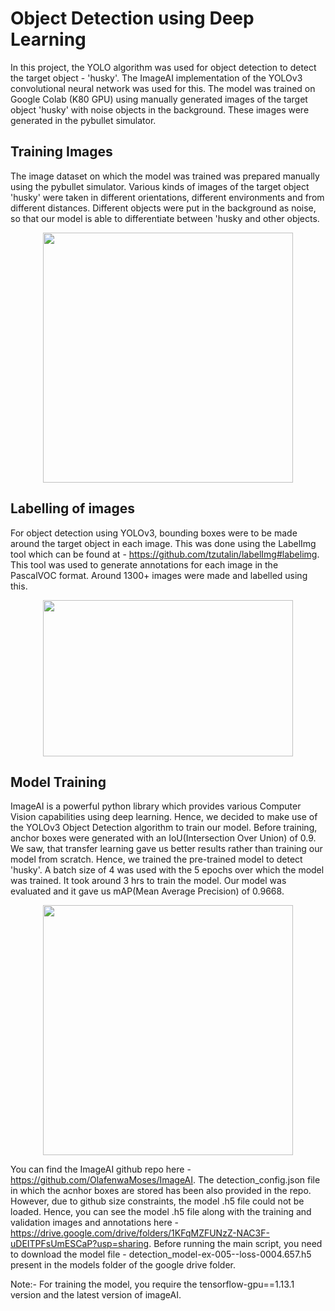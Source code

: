 # Object Detection using Deep Learning
In this project, the YOLO algorithm was used for object detection to detect the target object - 'husky'. The ImageAI implementation of the YOLOv3 convolutional neural network was used for this. The model was trained on Google Colab (K80 GPU) using manually generated images of the target object 'husky' with noise objects in the background. These images were generated in the pybullet simulator. 

## Training Images
The image dataset on which the model was trained was prepared manually using the pybullet simulator. Various kinds of images of the target object 'husky' were taken in different orientations, different environments and from different distances. Different objects were put in the background as noise, so that our model is able to differentiate between 'husky and other objects. 

<p align="center">
 <img  width="400" height="400" src="https://github.com/Terabyte17/Autonomous-Room-Mapping-Robot/blob/master/Object%20Detection%20Model/husky%20(2).png">
</p>

## Labelling of images
For object detection using YOLOv3, bounding boxes were to be made around the target object in each image. This was done using the LabelImg tool which can be found at - https://github.com/tzutalin/labelImg#labelimg. This tool was used to generate annotations for each image in the PascalVOC format. Around 1300+ images were made and labelled using this.

<p align="center">
 <img  width="400" height="250" src="https://github.com/Terabyte17/Autonomous-Room-Mapping-Robot/blob/master/Object%20Detection%20Model/LabelImg.png">
</p>


## Model Training
ImageAI is a powerful python library which provides various Computer Vision capabilities using deep learning. Hence, we decided to make use of the YOLOv3 Object Detection algorithm to train our model. Before training, anchor boxes were generated with an IoU(Intersection Over Union) of 0.9. We saw, that transfer learning gave us better results rather than training our model from scratch. Hence, we trained the pre-trained model to detect 'husky'. A batch size of 4 was used with the 5 epochs over which the model was trained. It took around 3 hrs to train the model. Our model was evaluated and it gave us mAP(Mean Average Precision) of 0.9668.

<p align="center">
 <img  width="400" height="400" src="https://github.com/Terabyte17/Autonomous-Room-Mapping-Robot/blob/master/Object%20Detection%20Model/Husky_detected.png">
</p>

You can find the ImageAI github repo here - https://github.com/OlafenwaMoses/ImageAI. The detection_config.json file in which the acnhor boxes are stored has been also provided in the repo. However, due to github size constraints, the model .h5 file could not be loaded. Hence, you can see the model .h5 file along with the training and validation images and annotations here - https://drive.google.com/drive/folders/1KFqMZFUNzZ-NAC3F-uDEITPFsUmESCaP?usp=sharing. Before running the main script, you need to download the model file - detection_model-ex-005--loss-0004.657.h5 present in the models folder of the google drive folder. 

Note:- For training the model, you require the tensorflow-gpu==1.13.1 version and the latest version of imageAI.
